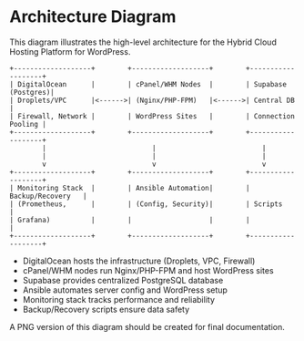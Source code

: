 # Architecture Diagram

This diagram illustrates the high-level architecture for the Hybrid Cloud Hosting Platform for WordPress.

```
+-------------------+        +-------------------+        +-------------------+
| DigitalOcean      |        | cPanel/WHM Nodes  |        | Supabase (Postgres)|
| Droplets/VPC      |<------>| (Nginx/PHP-FPM)   |<------>| Central DB         |
| Firewall, Network |        | WordPress Sites   |        | Connection Pooling |
+-------------------+        +-------------------+        +-------------------+
        |                          |                          |
        |                          |                          |
        v                          v                          v
+-------------------+        +-------------------+        +-------------------+
| Monitoring Stack  |        | Ansible Automation|        | Backup/Recovery   |
| (Prometheus,      |        | (Config, Security)|        | Scripts           |
| Grafana)          |        |                   |        |                   |
+-------------------+        +-------------------+        +-------------------+
```

- DigitalOcean hosts the infrastructure (Droplets, VPC, Firewall)
- cPanel/WHM nodes run Nginx/PHP-FPM and host WordPress sites
- Supabase provides centralized PostgreSQL database
- Ansible automates server config and WordPress setup
- Monitoring stack tracks performance and reliability
- Backup/Recovery scripts ensure data safety

A PNG version of this diagram should be created for final documentation.
